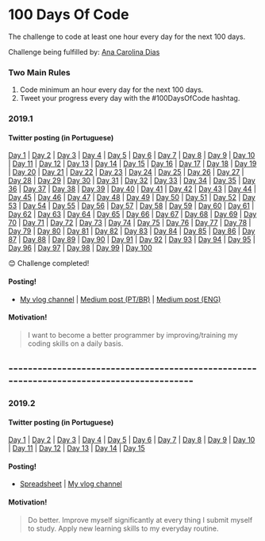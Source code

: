 # 100 Days Of Code
The challenge to code at least one hour every day for the next 100 days.

Challenge being fulfilled by: [Ana Carolina Dias](https://github.com/linasdias/)

### Two Main Rules
1.  Code minimum an hour every day for the next 100 days.
2.  Tweet your progress every day with the #100DaysOfCode hashtag.

### 2019.1

#### Twitter posting (in Portuguese)
[Day 1](https://twitter.com/linasdias/status/1130237925181009920) | [Day 2](https://twitter.com/linasdias/status/1130237928972652544) | [Day 3](https://twitter.com/linasdias/status/1130237932638482432) | [Day 4](https://twitter.com/linasdias/status/1130237936564408321) | [Day 5](https://twitter.com/linasdias/status/1130237939022204928) | [Day 6](https://twitter.com/linasdias/status/1130237941408817157) | [Day 7](https://twitter.com/linasdias/status/1130237945263337472) | [Day 8](https://twitter.com/linasdias/status/1130237948547538944) | [Day 9](https://twitter.com/linasdias/status/1130237954079842304) | [Day 10](https://twitter.com/linasdias/status/1130237958425141249) | [Day 11](https://twitter.com/linasdias/status/1130237960639647744) | [Day 12](https://twitter.com/linasdias/status/1130237963537920002) | [Day 13](https://twitter.com/linasdias/status/1130237965865771009) | [Day 14](https://twitter.com/linasdias/status/1130237970039136262) | [Day 15](https://twitter.com/linasdias/status/1130662437211000832) | [Day 16](https://twitter.com/linasdias/status/1131015131792588800) | [Day 17](https://twitter.com/linasdias/status/1133741407917760512) | [Day 18](https://twitter.com/linasdias/status/1133741410480476160) | [Day 19](https://twitter.com/linasdias/status/1133741412783202304) | [Day 20](https://twitter.com/linasdias/status/1133741414754529283) | [Day 21](https://twitter.com/linasdias/status/1133741417728290818) | [Day 22](https://twitter.com/linasdias/status/1133741422266474497) | [Day 23](https://twitter.com/linasdias/status/1133741427979165697) | [Day 24](https://twitter.com/linasdias/status/1133741430437023745) | [Day 25](https://twitter.com/linasdias/status/1134146582717325313) | [Day 26](https://twitter.com/linasdias/status/1134525716765249536) | [Day 27](https://twitter.com/linasdias/status/1135184278290075648) | [Day 28](https://twitter.com/linasdias/status/1135184281775616000) | [Day 29](https://twitter.com/linasdias/status/1136970952372367360) | [Day 30](https://twitter.com/linasdias/status/1136970952372367360) | [Day 31](https://twitter.com/linasdias/status/1136970952372367360) | [Day 32](https://twitter.com/linasdias/status/1136970952372367360) | [Day 33](https://twitter.com/linasdias/status/1136970956239450112) | [Day 34](https://twitter.com/linasdias/status/1137411083721957378) | [Day 35](https://twitter.com/linasdias/status/1138568488132534272) | [Day 36](https://twitter.com/linasdias/status/1138568490724536326) | [Day 37](https://twitter.com/linasdias/status/1138568494306529280) | [Day 38](https://twitter.com/linasdias/status/1139341127889379329) | [Day 39](https://twitter.com/linasdias/status/1139341131303571462) | [Day 40](https://twitter.com/linasdias/status/1139686437157126145) | [Day 41](https://twitter.com/linasdias/status/1140041292761710598) | [Day 42](https://twitter.com/linasdias/status/1140371184753741824) | [Day 43](https://twitter.com/linasdias/status/1140615530635812864) | [Day 44](https://twitter.com/linasdias/status/1141138870664343554) | [Day 45](https://twitter.com/linasdias/status/1141675543169044482) | [Day 46](https://twitter.com/linasdias/status/1141675546251857920) | [Day 47](https://twitter.com/linasdias/status/1142421028859199489) | [Day 48](https://twitter.com/linasdias/status/1142421031304486912) | [Day 49](https://twitter.com/linasdias/status/1142823692109524994) | [Day 50](https://twitter.com/linasdias/status/1143122122946097152) | [Day 51](https://twitter.com/linasdias/status/1143477893202423808) | [Day 52](https://twitter.com/linasdias/status/1143894086224662529) | [Day 53](https://twitter.com/linasdias/status/1144330446513328128) | [Day 54](https://twitter.com/linasdias/status/1144616436998004736) | [Day 55](https://twitter.com/linasdias/status/1145033838709657602) | [Day 56](https://twitter.com/linasdias/status/1147572483844911105) | [Day 57](https://twitter.com/linasdias/status/1147572483844911105) | [Day 58](https://twitter.com/linasdias/status/1147572483844911105) | [Day 59](https://twitter.com/linasdias/status/1147572483844911105) | [Day 60](https://twitter.com/linasdias/status/1147572483844911105) | [Day 61](https://twitter.com/linasdias/status/1147572483844911105) | [Day 62](https://twitter.com/linasdias/status/1148379086051581952) | [Day 63](https://twitter.com/linasdias/status/1148379089037869058) | [Day 64](https://twitter.com/linasdias/status/1148581605382004736) | [Day 65](https://twitter.com/linasdias/status/1148968366037774336) | [Day 66](https://twitter.com/linasdias/status/1149423605903712262) | [Day 67](https://twitter.com/linasdias/status/1149729188699627520) | [Day 68](https://twitter.com/linasdias/status/1150009823330803715) | [Day 69](https://twitter.com/linasdias/status/1150452496206303233) | [Day 70](https://twitter.com/linasdias/status/1150895372061073409) | [Day 71](https://twitter.com/linasdias/status/1151162445441961984) | [Day 72](https://twitter.com/linasdias/status/1156537825766121472) | [Day 73](https://twitter.com/linasdias/status/1156537866941546496) | [Day 74](https://twitter.com/linasdias/status/1156537903754948610) | [Day 75](https://twitter.com/linasdias/status/1156537903754948610) | [Day 76](https://twitter.com/linasdias/status/1156537903754948610) | [Day 77](https://twitter.com/linasdias/status/1156537937003257856) | [Day 78](https://twitter.com/linasdias/status/1156537937003257856) | [Day 79](https://twitter.com/linasdias/status/1156537965780328450) | [Day 80](https://twitter.com/linasdias/status/1156537965780328450) | [Day 81](https://twitter.com/linasdias/status/1156537965780328450) | [Day 82](https://twitter.com/linasdias/status/1156537965780328450) | [Day 83](https://twitter.com/linasdias/status/1156537965780328450) | [Day 84](https://twitter.com/linasdias/status/1156537965780328450) | [Day 85](https://twitter.com/linasdias/status/1156537965780328450) | [Day 86](https://twitter.com/linasdias/status/1156537965780328450) | [Day 87](https://twitter.com/linasdias/status/1157457718384431107) | [Day 88](https://twitter.com/linasdias/status/1157457718384431107) | [Day 89](https://twitter.com/linasdias/status/1161071705437196290) | [Day 90](https://twitter.com/linasdias/status/1161071705437196290) | [Day 91](https://twitter.com/linasdias/status/1161071705437196290) | [Day 92](https://twitter.com/linasdias/status/1161071705437196290) | [Day 93](https://twitter.com/linasdias/status/1161071705437196290) | [Day 94](https://twitter.com/linasdias/status/1161071705437196290) | [Day 95](https://twitter.com/linasdias/status/1161071705437196290) | [Day 96](https://twitter.com/linasdias/status/1161071705437196290) | [Day 97](https://twitter.com/linasdias/status/1161071705437196290) | [Day 98](https://twitter.com/linasdias/status/1161071705437196290) | [Day 99](https://twitter.com/linasdias/status/1161787316840435712) | [Day 100](https://twitter.com/linasdias/status/1161787316840435712)


:blush: Challenge completed!

#### Posting!
- [My vlog channel](https://www.youtube.com/channel/UCzdN_GOPp7SFm6Yp7L2qvTg) | [Medium post (PT/BR)](https://medium.com/@carolinadias4567/ent%C3%A3o-eu-fiz-os-100-dias-de-c%C3%B3digo-94aa4316cc30) | [Medium post (ENG)](https://medium.com/@carolinadias4567/so-i-did-100daysofcode-911a3dc81346?sk=f7a7b57638e73af8b1bf3cffed4c9d42)

#### Motivation!

> I want to become a better programmer by improving/training my coding skills on a daily basis.

## -----------------------------------------------------------------------------------------

### 2019.2

#### Twitter posting (in Portuguese)
[Day 1](https://twitter.com/linasdias/status/1162833075014918149) | [Day 2](https://twitter.com/linasdias/status/1163210492594348033) | [Day 3](https://twitter.com/linasdias/status/1164660437268488193) | [Day 4](https://twitter.com/linasdias/status/1164660437268488193) | [Day 5](https://twitter.com/linasdias/status/1164660437268488193) | [Day 6](https://twitter.com/linasdias/status/1164660437268488193) | [Day 7](https://twitter.com/linasdias/status/1165013818449305601) | [Day 8](https://twitter.com/linasdias/status/1165389211433873409) | [Day 9](https://twitter.com/linasdias/status/1165615707729608704) | [Day 10](https://twitter.com/linasdias/status/1166144419780841474) | [Day 11](https://twitter.com/linasdias/status/1166486988427579394) | [Day 12](https://twitter.com/linasdias/status/1166844891701403650) | [Day 13](https://twitter.com/linasdias/status/1167234252087468033) | [Day 14](https://twitter.com/linasdias/status/1167577487712366593) | [Day 15](https://twitter.com/linasdias/status/1167939387994193921)

#### Posting!
- [Spreadsheet](https://docs.google.com/spreadsheets/d/1lwVSl0q7-ZOZ910gnGgmbMsMiYxSDrQ1vtt-9iesgxI) | [My vlog channel](https://www.youtube.com/channel/UCzdN_GOPp7SFm6Yp7L2qvTg) 
#### Motivation!

> Do better. Improve myself significantly at every thing I submit myself to study. Apply new learning skills to my everyday routine.
